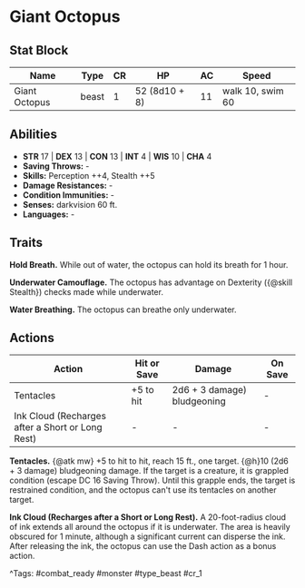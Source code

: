 # Giant Octopus

## Stat Block

| Name | Type | CR | HP | AC | Speed |
|------|------|----|----|----|-------|
| Giant Octopus | beast | 1 | 52 (8d10 + 8) | 11 | walk 10, swim 60 |

## Abilities

- **STR** 17 | **DEX** 13 | **CON** 13 | **INT** 4 | **WIS** 10 | **CHA** 4
- **Saving Throws:** -  
- **Skills:** Perception ++4, Stealth ++5  
- **Damage Resistances:** -  
- **Condition Immunities:** -  
- **Senses:** darkvision 60 ft.  
- **Languages:** -

## Traits

**Hold Breath.** While out of water, the octopus can hold its breath for 1 hour.

**Underwater Camouflage.** The octopus has advantage on Dexterity ({@skill Stealth}) checks made while underwater.

**Water Breathing.** The octopus can breathe only underwater.


## Actions

| Action | Hit or Save | Damage | On Save |
|--------|--------------|--------|----------|
| Tentacles | +5 to hit | 2d6 + 3 damage) bludgeoning | - |
| Ink Cloud (Recharges after a Short or Long Rest) | - | - | - |

**Tentacles.** {@atk mw} +5 to hit to hit, reach 15 ft., one target. {@h}10 (2d6 + 3 damage) bludgeoning damage. If the target is a creature, it is grappled condition (escape DC 16 Saving Throw). Until this grapple ends, the target is restrained condition, and the octopus can't use its tentacles on another target.

**Ink Cloud (Recharges after a Short or Long Rest).** A 20-foot-radius cloud of ink extends all around the octopus if it is underwater. The area is heavily obscured for 1 minute, although a significant current can disperse the ink. After releasing the ink, the octopus can use the Dash action as a bonus action.


^Tags: #combat_ready #monster #type_beast #cr_1